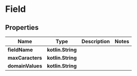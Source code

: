 
# Field

## Properties
Name | Type | Description | Notes
------------ | ------------- | ------------- | -------------
**fieldName** | **kotlin.String** |  | 
**maxCaracters** | **kotlin.String** |  | 
**domainValues** | **kotlin.String** |  | 




